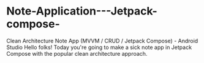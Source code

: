 # Note-Application---Jetpack-compose-
Clean Architecture Note App (MVVM / CRUD / Jetpack Compose) - Android Studio  Hello folks! Today you're going to make a sick note app in Jetpack Compose with the popular clean architecture approach.
